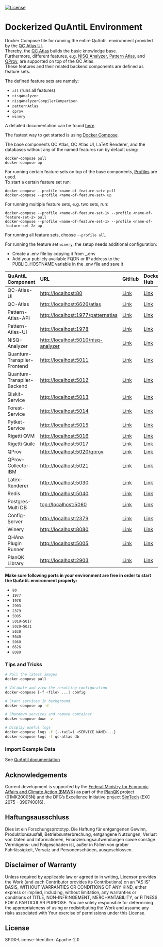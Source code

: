 [![License](https://img.shields.io/badge/License-Apache%202.0-blue.svg)](https://opensource.org/licenses/Apache-2.0)

# Dockerized QuAntiL Environment

Docker Compose file for running the entire QuAntiL environment provided by the [QC Atlas UI](https://github.com/UST-QuAntiL/qc-atlas-ui).  
Thereby, the [QC Atlas](https://github.com/UST-QuAntiL/qc-atlas) builds the basic knowledge base.  
Furthermore, different features, e.g. [NISQ Analyzer](https://github.com/UST-QuAntiL/nisq-analyzer), [Pattern Atlas](https://github.com/PatternAtlas/pattern-atlas-api), and [QProv](https://github.com/UST-QuAntiL/qprov), are supported on top of the QC Atlas.  
These features and their related backend components are defined as feature sets.  

The defined feature sets are namely:  
- `all` (runs all features)
- `nisqAnalyzer`
- `nisqAnalyzerCompilerComparison`
- `patternAtlas`
- `qprov`
- `winery`

A detailed documentation can be found [here](https://quantil.readthedocs.io/en/latest/).  

The fastest way to get started is using [Docker Compose](https://docs.docker.com/compose/).  

The base components QC Atlas, QC Atlas UI, LaTeX Renderer, and the databases without any of the named features run by default using:
  ```shell
  docker-compose pull
  docker-compose up
  ```
For running certain feature sets on top of the base components, [Profiles](https://docs.docker.com/compose/profiles/) are used.  
To start a certain feature set run:
  ```shell
  docker-compose --profile <name-of-feature-set> pull
  docker-compose --profile <name-of-feature-set> up
  ```

For running multiple feature sets, e.g. two sets, run:
  ```shell
  docker-compose --profile <name-of-feature-set-1> --profile <name-of-feature-set-2> pull
  docker-compose --profile <name-of-feature-set-1> --profile <name-of-feature-set-2> up
  ```

For running all feature sets, choose `--profile all`.

For running the feature set `winery`, the setup needs additional configuration:
- Create a .env file by copying it from _.env
- Add your publicly available FQDN or IP address to the PUBLIC_HOSTNAME variable in the .env file and save it


| QuAntiL Component           | URL                                   | GitHub                                                    | Docker Hub                                                             |
|:----------------------------|:--------------------------------------|:----------------------------------------------------------|:-----------------------------------------------------------------------|
| QC-Atlas-UI                 | <http://localhost:80>                 | [Link](https://github.com/UST-QuAntiL/qc-atlas-ui)        | [Link](https://hub.docker.com/r/planqk/qc-atlas-ui)                    |
| QC-Atlas                    | <http://localhost:6626/atlas>         | [Link](https://github.com/UST-QuAntiL/qc-atlas)           | [Link](https://hub.docker.com/r/planqk/atlas)                          |
| Pattern-Atlas-API           | <http://localhost:1977/patternatlas>  | [Link](https://github.com/PatternAtlas/pattern-atlas-api) | [Link](https://hub.docker.com/r/patternatlas/pattern-atlas-api)        |
| Pattern-Atlas-UI            | <http://localhost:1978>               | [Link](https://github.com/PatternAtlas/pattern-atlas-ui)  | [Link](https://hub.docker.com/r/patternatlas/pattern-atlas-ui)         |
| NISQ-Analyzer               | <http://localhost:5010/nisq-analyzer> | [Link](https://github.com/UST-QuAntiL/nisq-analyzer)      | [Link](https://hub.docker.com/r/planqk/nisq-analyzer)                  |
| Quantum-Transpiler-Frontend | <http://localhost:5011>               | [Link](https://github.com/UST-QuAntiL/QuantumTranspiler)  | [Link](https://hub.docker.com/r/planqk/quantum-transpiler-frontend)    |
| Quantum-Transpiler-Backend  | <http://localhost:5012>               | [Link](https://github.com/UST-QuAntiL/QuantumTranspiler)  | [Link](https://hub.docker.com/r/planqk/quantum-transpiler-backend)     |
| Qiskit-Service              | <http://localhost:5013>               | [Link](https://github.com/UST-QuAntiL/qiskit-service)     | [Link](https://hub.docker.com/r/planqk/qiskit-service)                 |
| Forest-Service              | <http://localhost:5014>               | [Link](https://github.com/UST-QuAntiL/forest-service)     | [Link](https://hub.docker.com/r/planqk/forest-service)                 |
| Pytket-Service              | <http://localhost:5015>               | [Link](https://github.com/UST-QuAntiL/pytket-service)     | [Link](https://hub.docker.com/r/planqk/pytket-service)                 |
| Rigetti QVM                 | <http://localhost:5016>               | [Link](https://github.com/rigetti/qvm)                    | [Link](https://hub.docker.com/r/rigetti/qvm)                           |
| Rigetti Quilc               | <http://localhost:5017>               | [Link](https://github.com/rigetti/quilc)                  | [Link](https://hub.docker.com/r/rigetti/quilc)                         |
| QProv                       | <http://localhost:5020/qprov>         | [Link](https://github.com/UST-QuAntiL/qprov)              | [Link](https://hub.docker.com/r/planqk/qprov)                          |
| QProv-Collector-IBM         | <http://localhost:5021>               | [Link](https://github.com/UST-QuAntiL/qprov)              | [Link](https://hub.docker.com/r/planqk/qprov-collector)                |
| Latex-Renderer              | <http://localhost:5030>               | [Link](https://github.com/UST-QuAntiL/latex-renderer)     | [Link](https://hub.docker.com/repository/docker/planqk/latex-renderer) |
| Redis                       | <http://localhost:5040>               | [Link](https://github.com/redis/redis)                    | [Link](https://hub.docker.com/_/redis)                                 |
| Postgres-Multi DB           | <tcp://localhost:5060>                | [Link](https://github.com/lmm-git/docker-postgres-multi)  | [Link](https://hub.docker.com/r/lmmdock/postgres-multi)                |
| Config-Server               | <http://localhost:2379>               | [Link](https://github.com/etcd-io/etcd)                   | [Link](https://quay.io/repository/coreos/etcd)                         |
| Winery                      | <http://localhost:8080>               | [Link](https://github.com/eclipse/winery)                 | [Link](https://hub.docker.com/r/opentosca/winery)                      |
| QHAna Plugin Runner         |<http://localhost:5005>                | [Link](https://github.com/UST-QuAntiL/qhana-plugin-runner) | [Link](https://github.com/UST-QuAntiL/qhana-plugin-runner/pkgs/container/qhana-plugin-runner) |
| PlanQK Library              |<http://localhost:2903>                | [Link](https://github.com/UST-QuAntiL/PlanQK-Library) | [Link](https://hub.docker.com/repository/docker/planqk/planqk-library) |

**Make sure following ports in your environment are free in order to start the QuAntiL environment properly:**

* `80`
* `1977`
* `1978`
* `2903`
* `2379`
* `5005`
* `5010`-`5017`
* `5020`-`5021`
* `5030`
* `5040`
* `5060`
* `6626`
* `8080`

### Tips and Tricks

```bash
# Pull the latest images
docker-compose pull

# Validate and view the resulting configuration
docker-compose [-f <file> ...] config

# Start services in background
docker-compose up -d

# Shutdown services and remove container
docker-compose down -v

# Display useful logs
docker-compose logs -f [--tail=1 <SERVICE_NAME>...]
docker-compose logs -f qc-atlas db
```

### Import Example Data

See [QuAntil documentation](https://ust-quantil.github.io/quantil-docs/developer-guide/docker/)

## Acknowledgements

 Current development is supported by the [Federal Ministry for Economic Affairs and Climate Action (BMWK)] as part of the [PlanQK] project (01MK20005N) and the DFG’s Excellence Initiative project [SimTech] (EXC 2075 - 390740016).

 ## Haftungsausschluss

 Dies ist ein Forschungsprototyp.
 Die Haftung für entgangenen Gewinn, Produktionsausfall, Betriebsunterbrechung, entgangene Nutzungen, Verlust von Daten und Informationen, Finanzierungsaufwendungen sowie sonstige Vermögens- und Folgeschäden ist, außer in Fällen von grober Fahrlässigkeit, Vorsatz und Personenschäden, ausgeschlossen.

 ## Disclaimer of Warranty

 Unless required by applicable law or agreed to in writing, Licensor provides the Work (and each Contributor provides its Contributions) on an "AS IS" BASIS, WITHOUT WARRANTIES OR CONDITIONS OF ANY KIND, either express or implied, including, without limitation, any warranties or conditions of TITLE, NON-INFRINGEMENT, MERCHANTABILITY, or FITNESS FOR A PARTICULAR PURPOSE.
 You are solely responsible for determining the appropriateness of using or redistributing the Work and assume any risks associated with Your exercise of permissions under this License.

 ## License

 SPDX-License-Identifier: Apache-2.0

   [Federal Ministry for Economic Affairs and Climate Action (BMWK)]: https://www.bmwk.de/EN
   [PlanQK]: https://planqk.de
   [SimTech]: https://www.simtech.uni-stuttgart.de/
